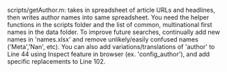 scripts/getAuthor.m: takes in spreadsheet of article URLs and headlines, then writes author names into same spreadsheet. You need the helper functions in the scripts folder and the list of common, multinational first names in the data folder. To improve future searches, continually add new names in 'names.xlsx' and remove unlikely/easily confused names ('Meta','Nan', etc). You can also add variations/translations of 'author' to Line 44 using Inspect feature in browser (ex. 'config_author'), and add specific replacements to Line 102. 
